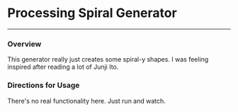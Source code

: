 # Processing Spiral Generator

---------

### Overview

This generator really just creates some spiral-y shapes.
I was feeling inspired after reading a lot of Junji Ito.

### Directions for Usage

There's no real functionality here. Just run and watch.